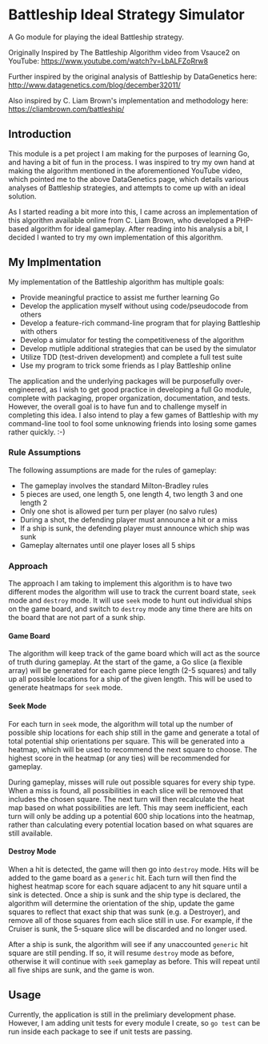 # Battleship Ideal Strategy Simulator

A Go module for playing the ideal Battleship strategy.

Originally Inspired by The Battleship Algorithm video from Vsauce2 on YouTube: <https://www.youtube.com/watch?v=LbALFZoRrw8>

Further inspired by the original analysis of Battleship by DataGenetics here: <http://www.datagenetics.com/blog/december32011/>

Also inspired by C. Liam Brown's implementation and methodology here: <https://cliambrown.com/battleship/>

## Introduction

This module is a pet project I am making for the purposes of learning Go, and having a bit of fun in the process. I was inspired to try my own hand at making the algorithm mentioned in the aforementioned YouTube video, which pointed me to the above DataGenetics page, which details various analyses of Battleship strategies, and attempts to come up with an ideal solution.

As I started reading a bit more into this, I came across an implementation of this algorithm available online from C. Liam Brown, who developed a PHP-based algorithm for ideal gameplay. After reading into his analysis a bit, I decided I wanted to try my own implementation of this algorithm.

## My Implmentation

My implementation of the Battleship algorithm has multiple goals:

* Provide meaningful practice to assist me further learning Go
* Develop the application myself without using code/pseudocode from others
* Develop a feature-rich command-line program that for playing Battleship with others
* Develop a simulator for testing the competitiveness of the algorithm
* Develop mutliple additional strategies that can be used by the simulator
* Utilize TDD (test-driven development) and complete a full test suite
* Use my program to trick some friends as I play Battleship online

The application and the underlying packages will be purposefully over-engineered, as I wish to get good practice in developing a full Go module, complete with packaging, proper organization, documentation, and tests. However, the overall goal is to have fun and to challenge myself in completing this idea. I also intend to play a few games of Battleship with my command-line tool to fool some unknowing friends into losing some games rather quickly. :-)

### Rule Assumptions

The following assumptions are made for the rules of gameplay:

* The gameplay involves the standard Milton-Bradley rules
* 5 pieces are used, one length 5, one length 4, two length 3 and one length 2
* Only one shot is allowed per turn per player (no salvo rules)
* During a shot, the defending player must announce a hit or a miss
* If a ship is sunk, the defending player must announce which ship was sunk
* Gameplay alternates until one player loses all 5 ships

### Approach

The approach I am taking to implement this algorithm is to have two different modes the algorithm will use to track the current board state, `seek` mode and `destroy` mode. It will use `seek` mode to hunt out individual ships on the game board, and switch to `destroy` mode any time there are hits on the board that are not part of a sunk ship.

#### Game Board

The algorithm will keep track of the game board which will act as the source of truth during gameplay. At the start of the game, a Go slice (a flexible array) will be generated for each game piece length (2-5 squares) and tally up all possible locations for a ship of the given length. This will be used to generate heatmaps for `seek` mode.

#### Seek Mode

For each turn in `seek` mode, the algorithm will total up the number of possible ship locations for each ship still in the game and generate a total of total potential ship orientations per square. This will be generated into a heatmap, which will be used to recommend the next square to choose. The highest score in the heatmap (or any ties) will be recommended for gameplay.

During gameplay, misses will rule out possible squares for every ship type. When a miss is found, all possibilities in each slice will be removed that includes the chosen square. The next turn will then recalculate the heat map based on what possibilities are left. This may seem inefficient, each turn will only be adding up a potential 600 ship locations into the heatmap, rather than calculating every potential location based on what squares are still available.

#### Destroy Mode

When a hit is detected, the game will then go into `destroy` mode. Hits will be added to the game board as a `generic` hit. Each turn will then find the highest heatmap score for each square adjacent to any hit square until a sink is detected. Once a ship is sunk and the ship type is declared, the algorithm will determine the orientation of the ship, update the game squares to reflect that exact ship that was sunk (e.g. a Destroyer), and remove all of those squares from each slice still in use. For example, if the Cruiser is sunk, the 5-square slice will be discarded and no longer used.

After a ship is sunk, the algorithm will see if any unaccounted `generic` hit square are still pending. If so, it will resume `destroy` mode as before, otherwise it will continue with `seek` gameplay as before. This will repeat until all five ships are sunk, and the game is won.

## Usage

Currently, the application is still in the prelimiary development phase. However, I am adding unit tests for every module I create, so `go test` can be run inside each package to see if unit tests are passing.
